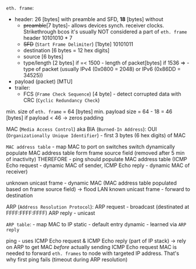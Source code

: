 `eth. frame`:
- header:  26 [bytes] with preamble and SFD, **18** [bytes] without
	- ~~preamble~~[7 bytes]- allows devices synch. receiver clocks. Strikethrough bcos it's usually NOT considered a part of `eth. frame` header
	  10101010 * 7
	- ~~SFD~~ (`Start Frame Delimiter`) [1byte]
	  10101011
	- destination [6 bytes = 12 hex digits]
	- source [6 bytes]
	- type/length [2 bytes]
	  if =< 1500 - length of packet[bytes]
	  if 1536 => - type of packet
	  (usually IPv4 (0x0800 = 2048) or IPv6 (0x86DD = 34525))
- payload (packet) [MTU]
- trailer:
	- FCS (`Frame Check Sequence`) [4 byte] - detect corrupted data with CRC (`Cyclic Redundancy Check`)

min. size of `eth. frame` = 64 [bytes]
min. payload size = 64 - 18 = 46 [bytes]
if payload < 46 -> zeros padding

MAC (`Media Access Control`) aka BIA (`Burned-In Address`):
OUI (`Organizationally Unique Identifier`) - first 3 bytes (6 hex digits) of MAC

`MAC address table` - map MAC to port on switches
switch dynamically populate MAC address table form frame source field (removed after 5 min of inactivity)
THEREFORE - ping should populate MAC address table
(ICMP Echo request - dynamic MAC of sender, ICMP Echo reply - dynamic MAC of receiver)

unknown unicast frame - dynamic MAC (MAC address table populated based on frame source field) -> flood LAN
known unicast frame - forward to destination


ARP (`Address Resolution Protocol`):
ARP request - broadcast (destinated at FFFF:FFFF:FFFF)
ARP reply - unicast

`ARP table`: - map MAC to IP
static - default entry
dynamic - learned via `ARP reply`

ping - uses ICMP Echo request & ICMP Echo reply (part of IP stack) -> rely on ARP to get MAC *before* actually sending ICMP Echo request
MAC is needed to forward `eth. frames` to node with targeted IP address.
That's why first ping fails (timeout during ARP resolution) 